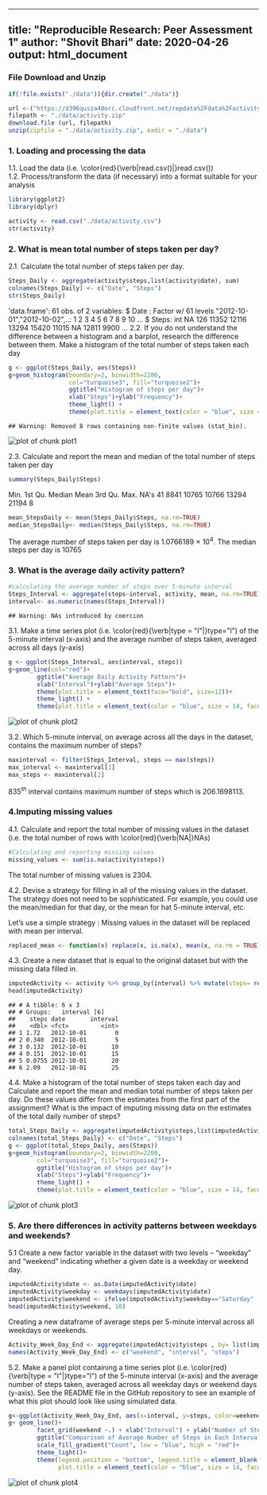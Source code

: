 

---
title: "Reproducible Research: Peer Assessment 1"
author: "Shovit Bhari"
date: 2020-04-26
output: html_document
---

### File Download and Unzip


```r
if(!file.exists("./data")){dir.create("./data")}

url <-("https://d396qusza40orc.cloudfront.net/repdata%2Fdata%2Factivity.zip")
filepath <- "./data/activity.zip"
download.file (url, filepath)
unzip(zipfile = "./data/activity.zip", exdir = "./data")
```

### 1. Loading and processing the data
1.1. Load the data (i.e. \color{red}{\verb|read.csv()|}read.csv())  
1.2. Process/transform the data (if necessary) into a format suitable for your analysis

```r
library(ggplot2)
library(dplyr)
```


```r
activity <- read.csv("./data/activity.csv")
str(activity)
```

### 2. What is mean total number of steps taken per day?

2.1. Calculate the total number of steps taken per day.  


```r
Steps_Daily <- aggregate(activity$steps,list(activity$date), sum)
colnames(Steps_Daily) <- c("Date", "Steps")
str(Steps_Daily)
```

'data.frame':	61 obs. of  2 variables:
 $ Date : Factor w/ 61 levels "2012-10-01","2012-10-02",..: 1 2 3 4 5 6 7 8 9 10 ...
 $ Steps: int  NA 126 11352 12116 13294 15420 11015 NA 12811 9900 ...
2.2. If you do not understand the difference between a histogram and a barplot, research the difference between them. Make a histogram of the total number of steps taken each day  


```r
g <- ggplot(Steps_Daily, aes(Steps))
g+geom_histogram(boundary=2, binwidth=2200, 
                 col="turquoise3", fill="turquoise2")+
                 ggtitle("Histogram of steps per day")+
                 xlab("Steps")+ylab("Frequency")+
                 theme_light() +
                 theme(plot.title = element_text(color = "blue", size = 14, face = "bold", hjust=0.5))
```

```
## Warning: Removed 8 rows containing non-finite values (stat_bin).
```

![plot of chunk plot1](figure/plot1-1.png)


2.3. Calculate and report the mean and median of the total number of steps taken per day

```r
summary(Steps_Daily$Steps)
```

   Min. 1st Qu.  Median    Mean 3rd Qu.    Max.    NA's 
     41    8841   10765   10766   13294   21194       8 

```r
mean_StepsDaily <- mean(Steps_Daily$Steps, na.rm=TRUE)
median_StepsDaily<- median(Steps_Daily$Steps, na.rm=TRUE)
```

The average number of steps taken per day is 1.0766189 &times; 10<sup>4</sup>. The median steps per day is 10765


### 3. What is the average daily activity pattern?
 

```r
#calculating the average number of steps over 5-minute interval
Steps_Interval <- aggregate(steps~interval, activity, mean, na.rm=TRUE)
interval<- as.numeric(names(Steps_Interval))
```

```
## Warning: NAs introduced by coercion
```

3.1. Make a time series plot (i.e. \color{red}{\verb|type = "l"|}type="l") of the 5-minute interval (x-axis) and the average number of steps taken, averaged across all days (y-axis) 


```r
g <- ggplot(Steps_Interval, aes(interval, steps))
g+geom_line(col="red")+
        ggtitle("Average Daily Activity Pattern")+
        xlab("Interval")+ylab("Average Steps")+
        theme(plot.title = element_text(face="bold", size=12))+
        theme_light() +
        theme(plot.title = element_text(color = "blue", size = 14, face = "bold", hjust=0.5))
```

![plot of chunk plot2](figure/plot2-1.png)

3.2. Which 5-minute interval, on average across all the days in the dataset, contains the maximum number of steps?


```r
maxinterval <- filter(Steps_Interval, steps == max(steps))
max_interval <- maxinterval[1]
max_steps <- maxinterval[2]
```

$835^{th}$ interval contains maximum number of steps which is 206.1698113.

### 4.Imputing missing values

4.1. Calculate and report the total number of missing values in the dataset (i.e. the total number of rows with \color{red}{\verb|NA|}NAs)  


```r
#Calculating and reporting missing values
missing_values <- sum(is.na(activity$steps))
```

The total number of missing values is 2304.

4.2. Devise a strategy for filling in all of the missing values in the dataset. The strategy does not need to be sophisticated. For example, you could use the mean/median for that day, or the mean for hat 5-minute interval, etc.  

Let’s use a simple strategy : Missing values in the dataset will be replaced with mean per interval.  


```r
replaced_mean <- function(x) replace(x, is.na(x), mean(x, na.rm = TRUE))
```

4.3. Create a new dataset that is equal to the original dataset but with the missing data filled in.


```r
imputedActivity <- activity %>% group_by(interval) %>% mutate(steps= replaced_mean(steps))
head(imputedActivity)
```

```
## # A tibble: 6 x 3
## # Groups:   interval [6]
##    steps date       interval
##    <dbl> <fct>         <int>
## 1 1.72   2012-10-01        0
## 2 0.340  2012-10-01        5
## 3 0.132  2012-10-01       10
## 4 0.151  2012-10-01       15
## 5 0.0755 2012-10-01       20
## 6 2.09   2012-10-01       25
```

4.4. Make a histogram of the total number of steps taken each day and Calculate and report the mean and median total number of steps taken per day. Do these values differ from the estimates from the first part of the assignment? What is the impact of imputing missing data on the estimates of the total daily number of steps?


```r
total_Steps_Daily <- aggregate(imputedActivity$steps,list(imputedActivity$date), sum)
colnames(total_Steps_Daily) <- c("Date", "Steps")
g <- ggplot(total_Steps_Daily, aes(Steps))
g+geom_histogram(boundary=2, binwidth=2200, 
        col="turquoise3", fill="turquoise2")+
        ggtitle("Histogram of steps per day")+
        xlab("Steps")+ylab("Frequency")+
        theme_light() +
        theme(plot.title = element_text(color = "blue", size = 14, face = "bold", hjust=0.5))
```

![plot of chunk plot3](figure/plot3-1.png)

### 5. Are there differences in activity patterns between weekdays and weekends?


5.1 Create a new factor variable in the dataset with two levels – “weekday” and “weekend” indicating whether a given date is a weekday or weekend day.

```r
imputedActivity$date <- as.Date(imputedActivity$date)
imputedActivity$weekday <- weekdays(imputedActivity$date)
imputedActivity$weekend <- ifelse(imputedActivity$weekday=="Saturday" | imputedActivity$weekday=="Sunday", "Weekend", "Weekday" )
head(imputedActivity$weekend, 10)
```

Creating a new dataframe of average steps per 5-minute interval across all weekdays or weekends.


```r
Activity_Week_Day_End <- aggregate(imputedActivity$steps , by= list(imputedActivity$weekend, imputedActivity$interval), mean)
names(Activity_Week_Day_End) <- c("weekend", "interval", "steps")
```
5.2. Make a panel plot containing a time series plot (i.e. \color{red}{\verb|type = "l"|}type="l") of the 5-minute interval (x-axis) and the average number of steps taken, averaged across all weekday days or weekend days (y-axis). See the README file in the GitHub repository to see an example of what this plot should look like using simulated data.  


```r
g<-ggplot(Activity_Week_Day_End, aes(x=interval, y=steps, color=weekend)) 
g+ geom_line()+
        facet_grid(weekend ~.) + xlab("Interval") + ylab("Number of Steps") +
        ggtitle("Comparison of Average Number of Steps in Each Interval") +
        scale_fill_gradient("Count", low = "blue", high = "red")+
        theme_light()+
        theme(legend.position = "bottom", legend.title = element_blank(),
              plot.title = element_text(color = "blue", size = 14, face = "bold", hjust=0.5)) 
```

![plot of chunk plot4](figure/plot4-1.png)
